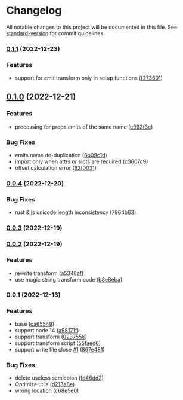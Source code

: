 # Changelog

All notable changes to this project will be documented in this file. See [standard-version](https://github.com/conventional-changelog/standard-version) for commit guidelines.

### [0.1.1](https://github.com/a145789/vue3-script-to-setup/compare/v0.1.0...v0.1.1) (2022-12-23)


### Features

* support for emit transform only in setup functions ([f273601](https://github.com/a145789/vue3-script-to-setup/commit/f273601ef8efcd925f296f1e33905196bdb3d0d2))

## [0.1.0](https://github.com/a145789/vue3-script-to-setup/compare/v0.0.4...v0.1.0) (2022-12-21)


### Features

* processing for props emits of the same name ([e992f3e](https://github.com/a145789/vue3-script-to-setup/commit/e992f3e59100a1115d3234fe5bdd0b58110f8fa1))


### Bug Fixes

* emits name de-duplication ([6b09c1d](https://github.com/a145789/vue3-script-to-setup/commit/6b09c1d3df53b1196a21d8485dac441d4acd6f9a))
* import only when attrs or slots are required ([c3607c9](https://github.com/a145789/vue3-script-to-setup/commit/c3607c99b0f6b112a80a883615cda33e22786436))
* offset calculation error ([92f0031](https://github.com/a145789/vue3-script-to-setup/commit/92f003192cc4884e36a24a274a80e21058271219))

### [0.0.4](https://github.com/a145789/vue3-script-to-setup/compare/v0.0.3...v0.0.4) (2022-12-20)


### Bug Fixes

* rust & js unicode length inconsistency ([7864b63](https://github.com/a145789/vue3-script-to-setup/commit/7864b63cd9fdd9d5f3ca30f9cf8fa622b96c8ffd))

### [0.0.3](https://github.com/a145789/vue3-script-to-setup/compare/v0.0.2...v0.0.3) (2022-12-19)

### [0.0.2](https://github.com/a145789/vue3-script-to-setup/compare/v0.0.1...v0.0.2) (2022-12-19)


### Features

* rewrite transform ([a5348af](https://github.com/a145789/vue3-script-to-setup/commit/a5348af30b03f6331172c676e728464b6665af19))
* use magic string transform code ([b8e8eba](https://github.com/a145789/vue3-script-to-setup/commit/b8e8ebaf4a58ad82a720d4c3b18a15235743f643))

### 0.0.1 (2022-12-13)


### Features

* base ([ca65549](https://github.com/a145789/vue3-script-to-setup/commit/ca65549dd61b9d48d57a6508fea73a4b50ab1d2c))
* support node 14 ([a98171f](https://github.com/a145789/vue3-script-to-setup/commit/a98171fcc19cde58c32eca160c63f102d6215943))
* support transform ([0237556](https://github.com/a145789/vue3-script-to-setup/commit/0237556f2a4f388548100f6766eab7ad2d47df2d))
* support transform script ([55faed6](https://github.com/a145789/vue3-script-to-setup/commit/55faed62fa075da58a80b9a29412df84a089ad33))
* support write file close [#1](https://github.com/a145789/vue3-script-to-setup/issues/1) ([867e481](https://github.com/a145789/vue3-script-to-setup/commit/867e481eed015e5d111a58b6bf3c95de5f1979f6))


### Bug Fixes

* delete useless semicolon ([fd46dd2](https://github.com/a145789/vue3-script-to-setup/commit/fd46dd2055d9e35a933e9cd0080d0ca93989176e))
* Optimize utils ([d213e8e](https://github.com/a145789/vue3-script-to-setup/commit/d213e8e5e12bb4c25080731b44f23587b0b72190))
* wrong location ([c68e5e0](https://github.com/a145789/vue3-script-to-setup/commit/c68e5e01fd7a6fe146bdd513379d535c0591fb72))
